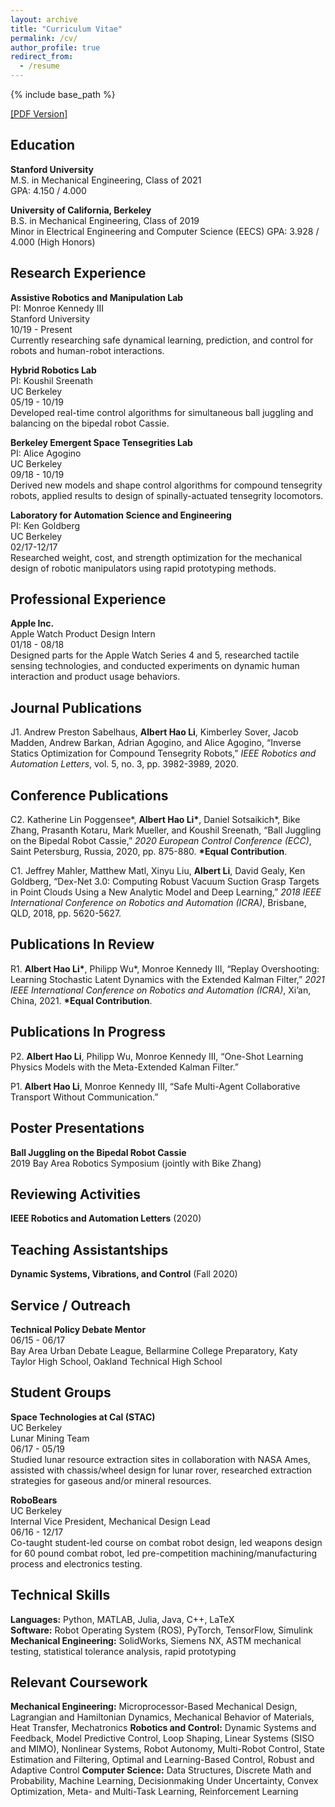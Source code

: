 ```yaml
---
layout: archive
title: "Curriculum Vitae"
permalink: /cv/
author_profile: true
redirect_from:
  - /resume
---
```


{% include base_path %}

[[PDF Version]](http://alberthli.github.io/files/cv/CV.pdf)

## Education
**Stanford University**  
M.S. in Mechanical Engineering, Class of 2021  
GPA: 4.150 / 4.000  

**University of California, Berkeley**  
B.S. in Mechanical Engineering, Class of 2019  
Minor in Electrical Engineering and Computer Science (EECS)
GPA: 3.928 / 4.000 (High Honors)

## Research Experience
**Assistive Robotics and Manipulation Lab**  
PI: Monroe Kennedy III  
Stanford University  
10/19 - Present  
Currently researching safe dynamical learning, prediction, and control for robots and human-robot interactions.  

**Hybrid Robotics Lab**  
PI: Koushil Sreenath  
UC Berkeley  
05/19 - 10/19  
Developed real-time control algorithms for simultaneous ball juggling and balancing on the bipedal robot Cassie.

**Berkeley Emergent Space Tensegrities Lab**  
PI: Alice Agogino  
UC Berkeley  
09/18 - 10/19  
Derived new models and shape control algorithms for compound tensegrity robots, applied results to design of spinally-actuated tensegrity locomotors.

**Laboratory for Automation Science and Engineering**  
PI: Ken Goldberg  
UC Berkeley  
02/17-12/17  
Researched weight, cost, and strength optimization for the mechanical design of robotic manipulators using rapid prototyping methods.

## Professional Experience
**Apple Inc.**  
Apple Watch Product Design Intern  
01/18 - 08/18  
Designed parts for the Apple Watch Series 4 and 5, researched tactile sensing technologies, and conducted experiments on dynamic human interaction and product usage behaviors.

## Journal Publications
J1. Andrew Preston Sabelhaus, **Albert Hao Li**, Kimberley Sover, Jacob Madden, Andrew Barkan, Adrian Agogino, and Alice Agogino, “Inverse Statics Optimization for Compound Tensegrity Robots,” _IEEE Robotics and Automation Letters_, vol. 5, no. 3, pp. 3982-3989, 2020.

## Conference Publications
C2. Katherine Lin Poggensee\*, **Albert Hao Li\***, Daniel Sotsaikich\*, Bike Zhang, Prasanth Kotaru, Mark Mueller, and Koushil Sreenath, “Ball Juggling on the Bipedal Robot Cassie,” _2020 European Control Conference (ECC)_, Saint Petersburg, Russia, 2020, pp. 875-880. **\*Equal Contribution**.

C1. Jeffrey Mahler, Matthew Matl, Xinyu Liu, **Albert Li**, David Gealy, Ken Goldberg, “Dex-Net 3.0: Computing Robust Vacuum Suction Grasp Targets in Point Clouds Using a New Analytic Model and Deep Learning,” _2018 IEEE International Conference on Robotics and Automation (ICRA)_, Brisbane, QLD, 2018, pp. 5620-5627.

## Publications In Review
R1. **Albert Hao Li\***, Philipp Wu\*, Monroe Kennedy III, “Replay Overshooting: Learning Stochastic Latent Dynamics with the Extended Kalman Filter,” _2021 IEEE International Conference on Robotics and Automation (ICRA)_, Xi’an, China, 2021. **\*Equal Contribution**.

## Publications In Progress
P2. **Albert Hao Li**, Philipp Wu, Monroe Kennedy III, “One-Shot Learning Physics Models with the Meta-Extended Kalman Filter.”

P1. **Albert Hao Li**, Monroe Kennedy III, “Safe Multi-Agent Collaborative Transport Without Communication.”

## Poster Presentations
**Ball Juggling on the Bipedal Robot Cassie**  
2019 Bay Area Robotics Symposium (jointly with Bike Zhang)

## Reviewing Activities
**IEEE Robotics and Automation Letters** (2020)  

## Teaching Assistantships
**Dynamic Systems, Vibrations, and Control** (Fall 2020)  

## Service / Outreach
**Technical Policy Debate Mentor**  
06/15 - 06/17  
Bay Area Urban Debate League, Bellarmine College Preparatory, Katy Taylor High School, Oakland Technical High School

## Student Groups
**Space Technologies at Cal (STAC)**  
UC Berkeley  
Lunar Mining Team  
06/17 - 05/19  
Studied lunar resource extraction sites in collaboration with NASA Ames, assisted with chassis/wheel design for lunar rover, researched extraction strategies for gaseous and/or mineral resources.

**RoboBears**  
UC Berkeley  
Internal Vice President, Mechanical Design Lead  
06/16 - 12/17  
Co-taught student-led course on combat robot design, led weapons design for 60 pound combat robot, led pre-competition machining/manufacturing process and electronics testing.

## Technical Skills
**Languages:** Python, MATLAB, Julia, Java, C++, LaTeX  
**Software:** Robot Operating System (ROS), PyTorch, TensorFlow, Simulink  
**Mechanical Engineering:** SolidWorks, Siemens NX, ASTM mechanical testing, statistical tolerance analysis, rapid prototyping

## Relevant Coursework
**Mechanical Engineering:** Microprocessor-Based Mechanical Design, Lagrangian and Hamiltonian Dynamics, Mechanical Behavior of Materials, Heat Transfer, Mechatronics
**Robotics and Control:** Dynamic Systems and Feedback, Model Predictive Control, Loop Shaping, Linear Systems (SISO and MIMO), Nonlinear Systems, Robot Autonomy, Multi-Robot Control, State Estimation and Filtering, Optimal and Learning-Based Control, Robust and Adaptive Control
**Computer Science:** Data Structures, Discrete Math and Probability, Machine Learning, Decisionmaking Under Uncertainty, Convex Optimization, Meta- and Multi-Task Learning, Reinforcement Learning
